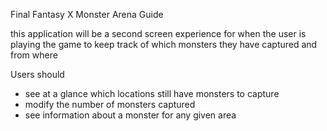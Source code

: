 Final Fantasy X Monster Arena Guide

this application will be a second screen experience for when the user is playing the game to keep track of which monsters they have captured and from where

Users should 
- see at a glance which locations still have monsters to capture
- modify the number of monsters captured
- see information about a monster for any given area 